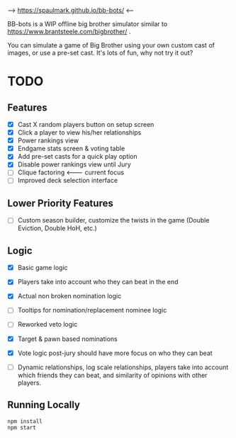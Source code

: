 --> https://spaulmark.github.io/bb-bots/ <--


BB-bots is a WIP offline big brother simulator similar to https://www.brantsteele.com/bigbrother/ . 

You can simulate a game of Big Brother using your own custom cast of images, or use a pre-set cast. It's lots of fun, why not try it out?

# TODO #

## Features ##
* [x] Cast X random players button on setup screen
* [x] Click a player to view his/her relationships
* [x] Power rankings view
* [x] Endgame stats screen & voting table 
* [x] Add pre-set casts for a quick play option 
* [x] Disable power rankings view until Jury
* [ ] Clique factoring <--- current focus
* [ ] Improved deck selection interface 

## Lower Priority Features ##
* [ ] Custom season builder, customize the twists in the game (Double Eviction, Double HoH, etc.)

## Logic ## 
* [x] Basic game logic
* [x] Players take into account who they can beat in the end
* [x] Actual non broken nomination logic
* [ ] Tooltips for nomination/replacement nominee logic
* [ ] Reworked veto logic
* [x] Target & pawn based nominations
* [x] Vote logic post-jury should have more focus on who they can beat
* [ ] Dynamic relationships, log scale relationships, players take into account which friends they can beat, and similarity of opinions with other players.



## Running Locally ## 
```
npm install
npm start
```
